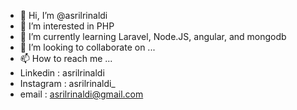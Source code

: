 - 👋 Hi, I’m @asrilrinaldi
- 👀 I’m interested in PHP
- 🌱 I’m currently learning Laravel, Node.JS, angular, and mongodb
- 💞️ I’m looking to collaborate on ...
- 📫 How to reach me ...
- Linkedin : asrilrinaldi
- Instagram : asrilrinaldi_
- email : asrilrinaldi@gmail.com

<!---
asrilrinaldi/asrilrinaldi is a ✨ special ✨ repository because its `README.md` (this file) appears on your GitHub profile.
You can click the Preview link to take a look at your changes.
--->
